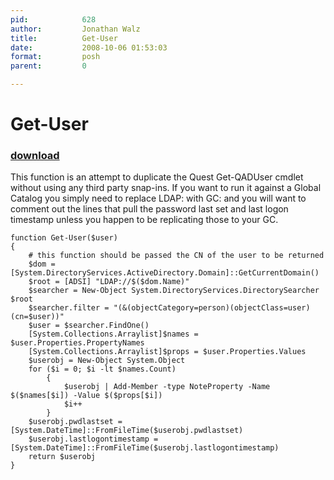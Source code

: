 ```yaml
---
pid:            628
author:         Jonathan Walz
title:          Get-User
date:           2008-10-06 01:53:03
format:         posh
parent:         0

---
```


# Get-User

### [download](//scripts/628.ps1)

This function is an attempt to duplicate the Quest Get-QADUser cmdlet without using any third party snap-ins. If you want to run it against a Global Catalog you simply need to replace LDAP: with GC: and you will want to comment out the lines that pull the password last set and last logon timestamp unless you happen to be replicating those to your GC.

```posh
function Get-User($user)
{
	# this function should be passed the CN of the user to be returned
	$dom = [System.DirectoryServices.ActiveDirectory.Domain]::GetCurrentDomain() 
	$root = [ADSI] "LDAP://$($dom.Name)"
	$searcher = New-Object System.DirectoryServices.DirectorySearcher $root
	$searcher.filter = "(&(objectCategory=person)(objectClass=user)(cn=$user))"
	$user = $searcher.FindOne()
	[System.Collections.Arraylist]$names = $user.Properties.PropertyNames
	[System.Collections.Arraylist]$props = $user.Properties.Values
	$userobj = New-Object System.Object
	for ($i = 0; $i -lt $names.Count)
		{
			$userobj | Add-Member -type NoteProperty -Name $($names[$i]) -Value $($props[$i])
			$i++
		}
	$userobj.pwdlastset = [System.DateTime]::FromFileTime($userobj.pwdlastset)
	$userobj.lastlogontimestamp = [System.DateTime]::FromFileTime($userobj.lastlogontimestamp)
	return $userobj
}
```
